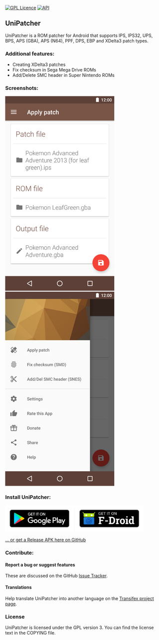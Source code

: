 [![GPL Licence](https://badges.frapsoft.com/os/gpl/gpl.png?v=103)](https://opensource.org/licenses/GPL-3.0/)
[![API](https://img.shields.io/badge/API-21%2B-brightgreen.svg?style=flat)](https://android-arsenal.com/api?level=21)

UniPatcher
----------

UniPatcher is a ROM patcher for Android that supports IPS, IPS32, UPS, BPS, APS (GBA), APS (N64), PPF, DPS, EBP and XDelta3 patch types.

### Additional features:

* Creating XDelta3 patches
* Fix checksum in Sega Mega Drive ROMs
* Add/Delete SMC header in Super Nintendo ROMs

### Screenshots:

<img src="/google-play/screenshot_1.png" width="350"> <img src="/google-play/screenshot_2.png" width="350">

### Install UniPatcher:

[<img src="/google-play/badges/google-play.png" alt="Get it on Google Play" width="220">](https://play.google.com/store/apps/details?id=org.emunix.unipatcher) [<img src="/google-play/badges/f-droid.png" alt="Get it on F-Droid" width="220">](https://f-droid.org/app/org.emunix.unipatcher)

[... or get a Release APK here on GitHub](https://github.com/btimofeev/UniPatcher/releases)

### Contribute:

#### Report a bug or suggest features

These are discussed on the GitHub [Issue Tracker](https://github.com/btimofeev/UniPatcher/issues).

#### Translations
Help translate UniPatcher into another language on the [Transifex project page](https://www.transifex.com/unipatcher/unipatcher/). 

### License
UniPatcher is licensed under the GPL version 3. You can find the license text in the COPYING file.
